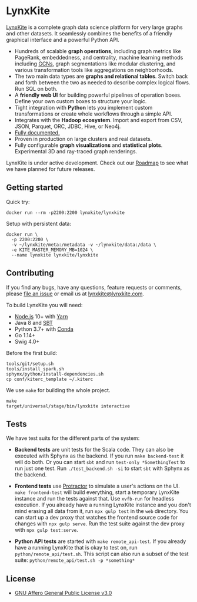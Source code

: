 # LynxKite

[LynxKite](https://lynxkite.com/) is a complete graph data science platform for very large graphs
and other datasets.
It seamlessly combines the benefits of a friendly graphical interface and a powerful Python API.

- Hundreds of scalable **graph operations**, including graph metrics like PageRank, embeddedness,
  and centrality, machine learning methods including
  [GCNs](https://tkipf.github.io/graph-convolutional-networks/), graph segmentations like modular
  clustering, and various transformation tools like aggregations on neighborhoods.
- The two main data types are **graphs and relational tables**. Switch back and forth between the
  two as needed to describe complex logical flows. Run SQL on both.
- A **friendly web UI** for building powerful pipelines of operation boxes. Define your own custom
  boxes to structure your logic.
- Tight integration with **Python** lets you implement custom transformations or create whole
  workflows through a simple API.
- Integrates with the **Hadoop ecosystem**. Import and export from CSV, JSON, Parquet, ORC, JDBC,
  Hive, or Neo4j.
- [Fully documented.](https://lynxkite.com/docs/latest)
- Proven in production on large clusters and real datasets.
- Fully configurable **graph visualizations** and **statistical plots**. Experimental 3D and
  ray-traced graph renderings.

LynxKite is under active development. Check out our [Roadmap](https://lynxkite.com/roadmap) to see
what we have planned for future releases.


## Getting started

Quick try:

```
docker run --rm -p2200:2200 lynxkite/lynxkite
```

Setup with persistent data:

```
docker run \
  -p 2200:2200 \
  -v ~/lynxkite/meta:/metadata -v ~/lynxkite/data:/data \
  -e KITE_MASTER_MEMORY_MB=1024 \
  --name lynxkite lynxkite/lynxkite
```


## Contributing

If you find any bugs, have any questions, feature requests or comments, please
[file an issue](https://github.com/lynxkite/lynxkite/issues/new)
or email us at lynxkite@lynxkite.com.

To build LynxKite you will need:

- [Node.js](https://nodejs.org/) 10+ with [Yarn](http://yarnpkg.org/)
- Java 8 and [SBT](https://www.scala-sbt.org/)
- Python 3.7+ with [Conda](https://docs.conda.io/en/latest/miniconda.html)
- Go 1.14+
- Swig 4.0+

Before the first build:

    tools/git/setup.sh
    tools/install_spark.sh
    sphynx/python/install-dependencies.sh
    cp conf/kiterc_template ~/.kiterc

We use `make` for building the whole project.

    make
    target/universal/stage/bin/lynxkite interactive


## Tests

We have test suits for the different parts of the system:

- **Backend tests** are unit tests for the Scala code. They can also be executed with Sphynx as the
  backend. If you run `make backend-test` it will do both. Or you can start `sbt` and run
  `test-only *SomethingTest` to run just one test. Run `./test_backend.sh -si` to start `sbt` with
  Sphynx as the backend.

- **Frontend tests** use [Protractor](https://www.protractortest.org/) to simulate a user's actions
  on the UI. `make frontend-test` will build everything, start a temporary LynxKite instance and run
  the tests against that. Use `xvfb-run` for headless execution. If you already have a running
  LynxKite instance and you don't mind erasing all data from it, run `npx gulp test` in the `web`
  directory. You can start up a dev proxy that watches the frontend source code for changes with
  `npx gulp serve`. Run the test suite against the dev proxy with `npx gulp test:serve`.

- **Python API tests** are started with `make remote_api-test`. If you already have a running
  LynxKite that is okay to test on, run `python/remote_api/test.sh`. This script can also run a
  subset of the test suite: `python/remote_api/test.sh -p *something*`


## License

- [GNU Affero General Public License v3.0](https://github.com/lynxkite/lynxkite/blob/master/LICENSE)
